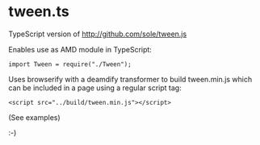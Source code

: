 # tween.ts

TypeScript version of http://github.com/sole/tween.js

Enables use as AMD module in TypeScript:

`import Tween = require("./Tween");`

Uses browserify with a deamdify transformer to build tween.min.js which can be included in a page using a regular script tag:

`<script src="../build/tween.min.js"></script>`

(See examples)

:-)